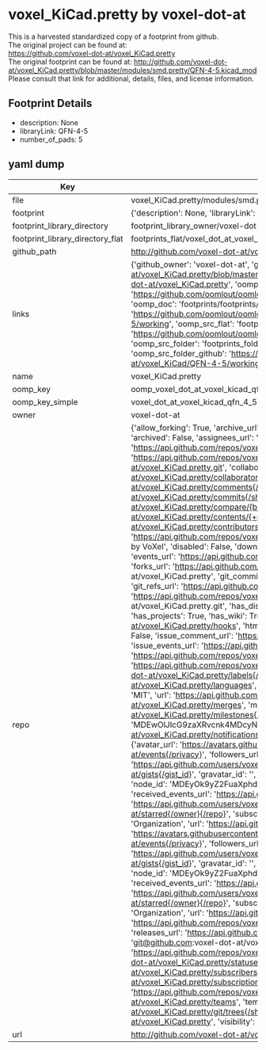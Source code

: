 # voxel_KiCad.pretty by voxel-dot-at  
This is a harvested standardized copy of a footprint from github.  
The original project can be found at:  
https://github.com/voxel-dot-at/voxel_KiCad.pretty  
The original footprint can be found at:
http://github.com/voxel-dot-at/voxel_KiCad.pretty/blob/master/modules/smd.pretty/QFN-4-5.kicad_mod
Please consult that link for additional, details, files, and license information.  
## Footprint Details
* description: None  
* libraryLink: QFN-4-5  
* number_of_pads: 5  
## yaml dump  
| Key | Value |  
| --- | --- |  
| file | voxel_KiCad.pretty/modules/smd.pretty/QFN-4-5.kicad_mod |  
| footprint | {'description': None, 'libraryLink': 'QFN-4-5', 'number_of_pads': 5} |  
| footprint_library_directory | footprint_library_owner/voxel-dot-at_voxel_KiCad.pretty |  
| footprint_library_directory_flat | footprints_flat/voxel_dot_at_voxel_kicad_qfn_4_5/working |  
| github_path | http://github.com/voxel-dot-at/voxel_KiCad.pretty/blob/master/modules/smd.pretty/QFN-4-5.kicad_mod |  
| links | {'github_owner': 'voxel-dot-at', 'github_repo_name': 'voxel_KiCad.pretty', 'github_src': 'http://github.com/voxel-dot-at/voxel_KiCad.pretty/blob/master/modules/smd.pretty/QFN-4-5.kicad_mod', 'github_src_repo': 'https://github.com/voxel-dot-at/voxel_KiCad.pretty', 'oomp_bot': 'footprints/voxel_dot_at_voxel_kicad_qfn_4_5/working', 'oomp_bot_github': 'https://github.com/oomlout/oomlout_oomp_footprint_bot/tree/main/footprints/voxel_dot_at_voxel_kicad_qfn_4_5/working', 'oomp_doc': 'footprints/footprints/voxel-dot-at/voxel_KiCad/QFN-4-5/working/', 'oomp_doc_github': 'https://github.com/oomlout/oomlout_oomp_footprint_doc/tree/main/footprints/footprints/voxel-dot-at/voxel_KiCad/QFN-4-5/working', 'oomp_src_flat': 'footprints_flat/footprints_flat/voxel_dot_at_voxel_kicad_qfn_4_5/working', 'oomp_src_flat_github': 'https://github.com/oomlout/oomlout_oomp_footprint_src/tree/main/footprints_flat/voxel_dot_at_voxel_kicad_qfn_4_5/working', 'oomp_src_folder': 'footprints_folder/footprints_folder/voxel-dot-at/voxel_KiCad/QFN-4-5/working', 'oomp_src_folder_github': 'https://github.com/oomlout/oomlout_oomp_footprint_src/tree/main/footprints_folder/voxel-dot-at/voxel_KiCad/QFN-4-5/working'} |  
| name | voxel_KiCad.pretty |  
| oomp_key | oomp_voxel_dot_at_voxel_kicad_qfn_4_5 |  
| oomp_key_simple | voxel_dot_at_voxel_kicad_qfn_4_5 |  
| owner | voxel-dot-at |  
| repo | {'allow_forking': True, 'archive_url': 'https://api.github.com/repos/voxel-dot-at/voxel_KiCad.pretty/{archive_format}{/ref}', 'archived': False, 'assignees_url': 'https://api.github.com/repos/voxel-dot-at/voxel_KiCad.pretty/assignees{/user}', 'blobs_url': 'https://api.github.com/repos/voxel-dot-at/voxel_KiCad.pretty/git/blobs{/sha}', 'branches_url': 'https://api.github.com/repos/voxel-dot-at/voxel_KiCad.pretty/branches{/branch}', 'clone_url': 'https://github.com/voxel-dot-at/voxel_KiCad.pretty.git', 'collaborators_url': 'https://api.github.com/repos/voxel-dot-at/voxel_KiCad.pretty/collaborators{/collaborator}', 'comments_url': 'https://api.github.com/repos/voxel-dot-at/voxel_KiCad.pretty/comments{/number}', 'commits_url': 'https://api.github.com/repos/voxel-dot-at/voxel_KiCad.pretty/commits{/sha}', 'compare_url': 'https://api.github.com/repos/voxel-dot-at/voxel_KiCad.pretty/compare/{base}...{head}', 'contents_url': 'https://api.github.com/repos/voxel-dot-at/voxel_KiCad.pretty/contents/{+path}', 'contributors_url': 'https://api.github.com/repos/voxel-dot-at/voxel_KiCad.pretty/contributors', 'created_at': '2017-02-02T13:30:35Z', 'default_branch': 'master', 'deployments_url': 'https://api.github.com/repos/voxel-dot-at/voxel_KiCad.pretty/deployments', 'description': 'KiCad libraries & modules created by VoXel', 'disabled': False, 'downloads_url': 'https://api.github.com/repos/voxel-dot-at/voxel_KiCad.pretty/downloads', 'events_url': 'https://api.github.com/repos/voxel-dot-at/voxel_KiCad.pretty/events', 'fork': False, 'forks': 0, 'forks_count': 0, 'forks_url': 'https://api.github.com/repos/voxel-dot-at/voxel_KiCad.pretty/forks', 'full_name': 'voxel-dot-at/voxel_KiCad.pretty', 'git_commits_url': 'https://api.github.com/repos/voxel-dot-at/voxel_KiCad.pretty/git/commits{/sha}', 'git_refs_url': 'https://api.github.com/repos/voxel-dot-at/voxel_KiCad.pretty/git/refs{/sha}', 'git_tags_url': 'https://api.github.com/repos/voxel-dot-at/voxel_KiCad.pretty/git/tags{/sha}', 'git_url': 'git://github.com/voxel-dot-at/voxel_KiCad.pretty.git', 'has_discussions': False, 'has_downloads': True, 'has_issues': True, 'has_pages': False, 'has_projects': True, 'has_wiki': True, 'homepage': None, 'hooks_url': 'https://api.github.com/repos/voxel-dot-at/voxel_KiCad.pretty/hooks', 'html_url': 'https://github.com/voxel-dot-at/voxel_KiCad.pretty', 'id': 80727500, 'is_template': False, 'issue_comment_url': 'https://api.github.com/repos/voxel-dot-at/voxel_KiCad.pretty/issues/comments{/number}', 'issue_events_url': 'https://api.github.com/repos/voxel-dot-at/voxel_KiCad.pretty/issues/events{/number}', 'issues_url': 'https://api.github.com/repos/voxel-dot-at/voxel_KiCad.pretty/issues{/number}', 'keys_url': 'https://api.github.com/repos/voxel-dot-at/voxel_KiCad.pretty/keys{/key_id}', 'labels_url': 'https://api.github.com/repos/voxel-dot-at/voxel_KiCad.pretty/labels{/name}', 'language': None, 'languages_url': 'https://api.github.com/repos/voxel-dot-at/voxel_KiCad.pretty/languages', 'license': {'key': 'mit', 'name': 'MIT License', 'node_id': 'MDc6TGljZW5zZTEz', 'spdx_id': 'MIT', 'url': 'https://api.github.com/licenses/mit'}, 'merges_url': 'https://api.github.com/repos/voxel-dot-at/voxel_KiCad.pretty/merges', 'milestones_url': 'https://api.github.com/repos/voxel-dot-at/voxel_KiCad.pretty/milestones{/number}', 'mirror_url': None, 'name': 'voxel_KiCad.pretty', 'network_count': 0, 'node_id': 'MDEwOlJlcG9zaXRvcnk4MDcyNzUwMA==', 'notifications_url': 'https://api.github.com/repos/voxel-dot-at/voxel_KiCad.pretty/notifications{?since,all,participating}', 'open_issues': 0, 'open_issues_count': 0, 'organization': {'avatar_url': 'https://avatars.githubusercontent.com/u/5628504?v=4', 'events_url': 'https://api.github.com/users/voxel-dot-at/events{/privacy}', 'followers_url': 'https://api.github.com/users/voxel-dot-at/followers', 'following_url': 'https://api.github.com/users/voxel-dot-at/following{/other_user}', 'gists_url': 'https://api.github.com/users/voxel-dot-at/gists{/gist_id}', 'gravatar_id': '', 'html_url': 'https://github.com/voxel-dot-at', 'id': 5628504, 'login': 'voxel-dot-at', 'node_id': 'MDEyOk9yZ2FuaXphdGlvbjU2Mjg1MDQ=', 'organizations_url': 'https://api.github.com/users/voxel-dot-at/orgs', 'received_events_url': 'https://api.github.com/users/voxel-dot-at/received_events', 'repos_url': 'https://api.github.com/users/voxel-dot-at/repos', 'site_admin': False, 'starred_url': 'https://api.github.com/users/voxel-dot-at/starred{/owner}{/repo}', 'subscriptions_url': 'https://api.github.com/users/voxel-dot-at/subscriptions', 'type': 'Organization', 'url': 'https://api.github.com/users/voxel-dot-at'}, 'owner': {'avatar_url': 'https://avatars.githubusercontent.com/u/5628504?v=4', 'events_url': 'https://api.github.com/users/voxel-dot-at/events{/privacy}', 'followers_url': 'https://api.github.com/users/voxel-dot-at/followers', 'following_url': 'https://api.github.com/users/voxel-dot-at/following{/other_user}', 'gists_url': 'https://api.github.com/users/voxel-dot-at/gists{/gist_id}', 'gravatar_id': '', 'html_url': 'https://github.com/voxel-dot-at', 'id': 5628504, 'login': 'voxel-dot-at', 'node_id': 'MDEyOk9yZ2FuaXphdGlvbjU2Mjg1MDQ=', 'organizations_url': 'https://api.github.com/users/voxel-dot-at/orgs', 'received_events_url': 'https://api.github.com/users/voxel-dot-at/received_events', 'repos_url': 'https://api.github.com/users/voxel-dot-at/repos', 'site_admin': False, 'starred_url': 'https://api.github.com/users/voxel-dot-at/starred{/owner}{/repo}', 'subscriptions_url': 'https://api.github.com/users/voxel-dot-at/subscriptions', 'type': 'Organization', 'url': 'https://api.github.com/users/voxel-dot-at'}, 'private': False, 'pulls_url': 'https://api.github.com/repos/voxel-dot-at/voxel_KiCad.pretty/pulls{/number}', 'pushed_at': '2017-02-02T14:51:09Z', 'releases_url': 'https://api.github.com/repos/voxel-dot-at/voxel_KiCad.pretty/releases{/id}', 'size': 2, 'ssh_url': 'git@github.com:voxel-dot-at/voxel_KiCad.pretty.git', 'stargazers_count': 1, 'stargazers_url': 'https://api.github.com/repos/voxel-dot-at/voxel_KiCad.pretty/stargazers', 'statuses_url': 'https://api.github.com/repos/voxel-dot-at/voxel_KiCad.pretty/statuses/{sha}', 'subscribers_count': 4, 'subscribers_url': 'https://api.github.com/repos/voxel-dot-at/voxel_KiCad.pretty/subscribers', 'subscription_url': 'https://api.github.com/repos/voxel-dot-at/voxel_KiCad.pretty/subscription', 'svn_url': 'https://github.com/voxel-dot-at/voxel_KiCad.pretty', 'tags_url': 'https://api.github.com/repos/voxel-dot-at/voxel_KiCad.pretty/tags', 'teams_url': 'https://api.github.com/repos/voxel-dot-at/voxel_KiCad.pretty/teams', 'temp_clone_token': None, 'topics': [], 'trees_url': 'https://api.github.com/repos/voxel-dot-at/voxel_KiCad.pretty/git/trees{/sha}', 'updated_at': '2017-03-09T10:54:43Z', 'url': 'https://api.github.com/repos/voxel-dot-at/voxel_KiCad.pretty', 'visibility': 'public', 'watchers': 1, 'watchers_count': 1, 'web_commit_signoff_required': False} |  
| url | http://github.com/voxel-dot-at/voxel_KiCad.pretty |  

